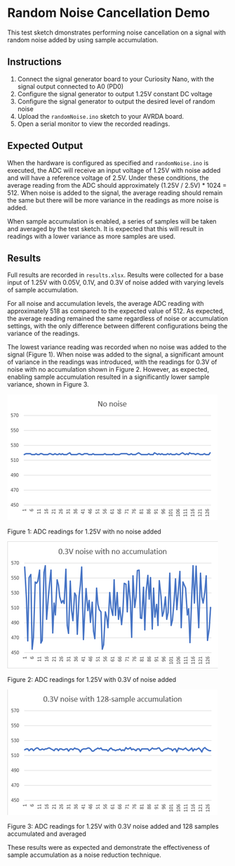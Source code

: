 # Random Noise Cancellation Demo
This test sketch dmonstrates performing noise cancellation on a signal with
random noise added by using sample accumulation.

## Instructions
1. Connect the signal generator board to your Curiosity Nano, with the signal output
connected to A0 (PD0)
2. Configure the signal generator to output 1.25V constant DC voltage
3. Configure the signal generator to output the desired level of random noise
4. Upload the `randomNoise.ino` sketch to your AVRDA board.
5. Open a serial monitor to view the recorded readings.

## Expected Output
When the hardware is configured as specified and `randomNoise.ino` is executed, the ADC
will receive an input voltage of 1.25V with noise added and will have a reference voltage
of 2.5V. Under these conditions, the average reading from the ADC should approximately
(1.25V / 2.5V) * 1024 = 512. When noise is added to the signal, the average reading should
remain the same but there will be more variance in the readings as more noise is added.

When sample accumulation is enabled, a series of samples will be taken and averaged by the test
sketch. It is expected that this will result in readings with a lower variance as more samples
are used.

## Results
Full results are recorded in `results.xlsx`. Results were collected for a base input of 1.25V
with 0.05V, 0.1V, and 0.3V of noise added with varying levels of sample accumulation.

For all noise and accumulation levels, the average ADC reading with approximately 518 as compared to
the expected value of 512. As expected, the average reading remained the same regardless of
noise or accumulation settings, with the only difference between different configurations being
the variance of the readings.

The lowest variance reading was recorded when no noise was added to the signal (Figure 1). When
noise was added to the signal, a significant amount of variance in the readings was introduced,
with the readings for 0.3V of noise with no accumulation shown in Figure 2. However, as expected,
enabling sample accumulation resulted in a significantly lower sample variance, shown in Figure 3.

![Figure 1](fig1.png)

Figure 1: ADC readings for 1.25V with no noise added

![Figure 2](fig2.png)

Figure 2: ADC readings for 1.25V with 0.3V of noise added

![Figure 3](fig3.png)

Figure 3: ADC readings for 1.25V with 0.3V noise added and 128 samples accumulated and averaged

These results were as expected and demonstrate the effectiveness of sample accumulation as a
noise reduction technique.
